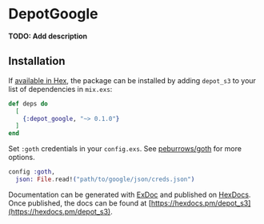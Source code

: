 # DepotGoogle

**TODO: Add description**

## Installation

If [available in Hex](https://hex.pm/docs/publish), the package can be installed
by adding `depot_s3` to your list of dependencies in `mix.exs`:

```elixir
def deps do
  [
    {:depot_google, "~> 0.1.0"}
  ]
end
```

Set `:goth` credentials in your `config.exs`. See
[peburrows/goth](https://github.com/peburrows/goth#installation) for more options.

```elixir
config :goth,
  json: File.read!("path/to/google/json/creds.json")
```

Documentation can be generated with [ExDoc](https://github.com/elixir-lang/ex_doc)
and published on [HexDocs](https://hexdocs.pm). Once published, the docs can
be found at [https://hexdocs.pm/depot_s3](https://hexdocs.pm/depot_s3).
